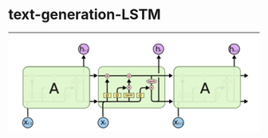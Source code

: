 # text-generation-LSTM
--------------------------
![LSTM示意图](https://github.com/Wu-Xiuchao/text-generation-LSTM/blob/master/picture/lstm.png)